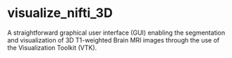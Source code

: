 # visualize_nifti_3D
A straightforward graphical user interface (GUI) enabling the segmentation and visualization of 3D T1-weighted Brain MRI images through the use of the Visualization Toolkit (VTK).
